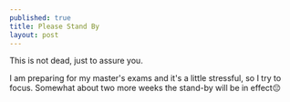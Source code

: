 ```yaml
---
published: true
title: Please Stand By
layout: post
---
```

This is not dead, just to assure you.

I am preparing for my master's exams and it's a little stressful, so I try to focus. Somewhat about two more weeks the stand-by will be in effect😔